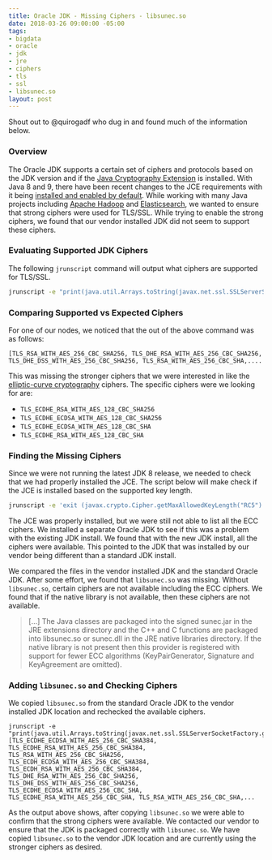 ```yaml
---
title: Oracle JDK - Missing Ciphers - libsunec.so
date: 2018-03-26 09:00:00 -05:00
tags:
- bigdata
- oracle
- jdk
- jre
- ciphers
- tls
- ssl
- libsunec.so
layout: post
---
```


Shout out to @quirogadf who dug in and found much of the information below.

### Overview
The Oracle JDK supports a certain set of ciphers and protocols based on the JDK version and if the [Java Cryptography Extension](http://www.oracle.com/technetwork/java/javase/downloads/jce8-download-2133166.html) is installed. With Java 8 and 9, there have been recent changes to the JCE requirements with it being [installed and enabled by default](https://golb.hplar.ch/2017/10/JCE-policy-changes-in-Java-SE-8u151-and-8u152.html). While working with many Java projects including [Apache Hadoop](https://hadoop.apache.org/) and [Elasticsearch](https://www.elastic.co/products/elasticsearch), we wanted to ensure that strong ciphers were used for TLS/SSL. While trying to enable the strong ciphers, we found that our vendor installed JDK did not seem to support these ciphers.

### Evaluating Supported JDK Ciphers
The following `jrunscript` command will output what ciphers are supported for TLS/SSL.
```bash
jrunscript -e "print(java.util.Arrays.toString(javax.net.ssl.SSLServerSocketFactory.getDefault().getSupportedCipherSuites()))"
```

### Comparing Supported vs Expected Ciphers
For one of our nodes, we noticed that the out of the above command was as follows:
```
[TLS_RSA_WITH_AES_256_CBC_SHA256, TLS_DHE_RSA_WITH_AES_256_CBC_SHA256, TLS_DHE_DSS_WITH_AES_256_CBC_SHA256, TLS_RSA_WITH_AES_256_CBC_SHA,....
```

This was missing the stronger ciphers that we were interested in like the [elliptic-curve cryptography](https://en.wikipedia.org/wiki/Elliptic-curve_cryptography) ciphers. The specific ciphers were we looking for are:
* `TLS_ECDHE_RSA_WITH_AES_128_CBC_SHA256`
* `TLS_ECDHE_ECDSA_WITH_AES_128_CBC_SHA256`
* `TLS_ECDHE_ECDSA_WITH_AES_128_CBC_SHA`
* `TLS_ECDHE_RSA_WITH_AES_128_CBC_SHA`

### Finding the Missing Ciphers 
Since we were not running the latest JDK 8 release, we needed to check that we had properly installed the JCE. The script below will make check if the JCE is installed based on the supported key length.

```bash
jrunscript -e 'exit (javax.crypto.Cipher.getMaxAllowedKeyLength("RC5") >= 256);' || if [ $? -eq 1 ]; then echo "JCE Installed"; else echo "JCE Not Installed or Error"; fi
```

The JCE was properly installed, but we were still not able to list all the ECC ciphers. We installed a separate Oracle JDK to see if this was a problem with the existing JDK install. We found that with the new JDK install, all the ciphers were available. This pointed to the JDK that was installed by our vendor being different than a standard JDK install.

We compared the files in the vendor installed JDK and the standard Oracle JDK. After some effort, we found that `libsunec.so` was missing. Without `libsunec.so`, certain ciphers are not available including the ECC ciphers. We found that if the native library is not available, then these ciphers are not available. 

> [...] The Java classes are packaged into the signed sunec.jar in the JRE extensions directory and the C++ and C functions are packaged into libsunec.so or sunec.dll in the JRE native libraries directory. If the native library is not present then this provider is registered with support for fewer ECC algorithms (KeyPairGenerator, Signature and KeyAgreement are omitted).

### Adding `libsunec.so` and Checking Ciphers
We copied `libsunec.so` from the standard Oracle JDK to the vendor installed JDK location and rechecked the available ciphers.

```
jrunscript -e "print(java.util.Arrays.toString(javax.net.ssl.SSLServerSocketFactory.getDefault().getSupportedCipherSuites()))"
[TLS_ECDHE_ECDSA_WITH_AES_256_CBC_SHA384, TLS_ECDHE_RSA_WITH_AES_256_CBC_SHA384, TLS_RSA_WITH_AES_256_CBC_SHA256, TLS_ECDH_ECDSA_WITH_AES_256_CBC_SHA384, TLS_ECDH_RSA_WITH_AES_256_CBC_SHA384, TLS_DHE_RSA_WITH_AES_256_CBC_SHA256, TLS_DHE_DSS_WITH_AES_256_CBC_SHA256, TLS_ECDHE_ECDSA_WITH_AES_256_CBC_SHA, TLS_ECDHE_RSA_WITH_AES_256_CBC_SHA, TLS_RSA_WITH_AES_256_CBC_SHA,...
```

As the output above shows, after copying `libsunec.so` we were able to confirm that the strong ciphers were available. We contacted our vendor to ensure that the JDK is packaged correctly with `libsunec.so`. We have copied `libsunec.so` to the vendor JDK location and are currently using the stronger ciphers as desired.

